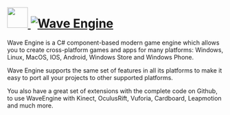 # [<img src="https://cdn.jsdelivr.net/gh/AdmiringWorm/chocolatey-packages@545f19a08e889d7d9e35664023aea80771af43c7/icons/wave-engine.png" height="48" width="48" /> ![Wave Engine](https://img.shields.io/chocolatey/v/wave-engine.svg?label=Wave%20Engine&style=for-the-badge)](https://community.chocolatey.org/packages/wave-engine)

Wave Engine is a C# component-based modern game engine which allows you to create cross-platform games and apps for many platforms: Windows, Linux, MacOS, IOS, Android, Windows Store and Windows Phone.

Wave Engine supports the same set of features in all its platforms to make it easy to port all your projects to other supported platforms.

You also have a great set of extensions with the complete code on Github, to use WaveEngine with Kinect, OculusRift, Vuforia, Cardboard, Leapmotion and much more.
